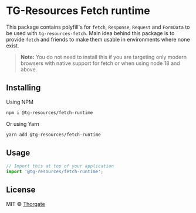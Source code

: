 # TG-Resources Fetch runtime

This package contains polyfill's for `fetch`, `Response`, `Request` and `FormData` to be used with `tg-resources-fetch`.
Main idea behind this package is to provide `fetch` and friends to make them usable in environments where none exist.

> **Note:** You do not need to install this if you are targeting only modern browsers with native support for fetch
>  or when using node 18 and above.

## Installing

Using NPM

```sh
npm i @tg-resources/fetch-runtime
```

Or using Yarn

```sh
yarn add @tg-resources/fetch-runtime
```

## Usage

```js
// Import this at top of your application
import '@tg-resources/fetch-runtime';
```

## License

MIT © [Thorgate](http://github.com/thorgate)
